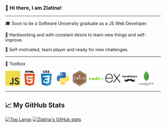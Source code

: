 ### 👋 Hi there, I am Zlatina!
---

🎓 Soon to be a Software University graduate as a JS Web Developer.

💪 Hardworking and with constant desire to learn new things and self-improve.

🎯 Self-motivated, team player and ready for new challenges.

---
🧰 Toolbox

<img src="https://github.com/devicons/devicon/blob/master/icons/javascript/javascript-original.svg" alt="Javascript Logo" width="50" height="50" /> <img src="https://github.com/devicons/devicon/blob/master/icons/html5/html5-original-wordmark.svg" alt="HTML Logo" width="50" height="50" /> <img src="https://github.com/devicons/devicon/blob/master/icons/css3/css3-original-wordmark.svg" alt="CSS Logo" width="50" height="50" />  <img src="https://github.com/devicons/devicon/blob/master/icons/python/python-original.svg" alt="Python Logo" width="50" height="50" /> <img src="https://github.com/devicons/devicon/blob/master/icons/mocha/mocha-plain.svg" alt="Mocha Logo" width="50" height="50" /> <img src="https://github.com/devicons/devicon/blob/master/icons/nodejs/nodejs-plain-wordmark.svg" alt="Node.js Logo" width="50" height="50" /> <img src="https://github.com/devicons/devicon/blob/master/icons/express/express-original.svg" alt="Express Logo" width="50" height="50" /> <img src="https://github.com/devicons/devicon/blob/master/icons/handlebars/handlebars-original-wordmark.svg" alt="Handlebars Logo" width="50" height="50" /> <img src="https://github.com/devicons/devicon/blob/master/icons/mongodb/mongodb-original-wordmark.svg" alt="MongoDB Logo" width="50" height="50" /> 

---

## &#x1f4c8; My GitHub Stats

[![Top Langs](https://github-readme-stats.vercel.app/api/top-langs/?username=zlatina-moga&theme=gruvbox)](https://github.com/anuraghazra/github-readme-stats)
[![Zlatina's GitHub stats](https://github-readme-stats.vercel.app/api?username=zlatina-moga&theme=gruvbox)](https://github.com/anuraghazra/github-readme-stats)
